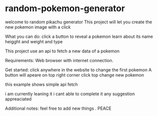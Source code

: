 # random-pokemon-generator

welcome to random pikachu generator
  This project will let you create the new pokemon image with a click
 
What you can do:
   click a button to reveal a pokemon
   learn about its name heigght and weight and type
    

This project use an api to fetch a new data of a pokemon 
 
Requirements:
    Web browser with internet connection.
 
Get started:
   click anywhere in the website to change the first pokemon
   A button will apeare on top right corner click top change new pokemon

this example shows simple api fetch

i am currently leaning it i cant able to complete it any suggestion appreaciated


 Additional notes:
    feel free to add new things .     PEACE
    
